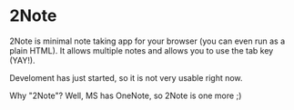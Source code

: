 # 2Note
2Note is minimal note taking app for your browser (you can even run as a plain HTML). It allows multiple notes and allows you to use the tab key (YAY!).

Develoment has just started, so it is not very usable right now.

Why "2Note"? Well, MS has OneNote, so 2Note is one more ;)
